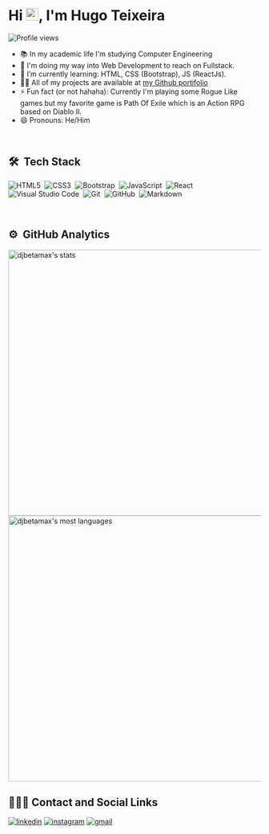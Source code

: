 <!--<img align="right" height="590em" src="https://raw.githubusercontent.com/gist/maykbrito/618ef18e3bbb7cdfd200f3a4fc1aabc6/raw/201d47c76006c99fe0dc55ea92e76bdca5537f08/githubcard.svg"> -->
<h1 align="left">Hi <img src="https://raw.githubusercontent.com/kaueMarques/kaueMarques/master/hi.gif" width="25px">, I'm Hugo Teixeira
</h1><img src="https://komarev.com/ghpvc/?username=djbetamax&amp;color=yellow" alt="Profile views">

* 📚 In my academic life I'm studying Computer Engineering
* 🔭 I'm doing my way into Web Development to reach on Fullstack.
* 🌱 I’m currently learning: HTML, CSS (Bootstrap), JS (ReactJs).
* 👨‍💻 All of my projects are available at [my Github portifolio](https://github.com/Djbetamax/Projetos)
* ⚡ Fun fact (or not hahaha): Currently I'm playing some Rogue Like games but my favorite game is Path Of Exile which is an Action RPG based on Diablo II.
* 😄 Pronouns: He/Him

<br>

## 🛠  Tech Stack

![HTML5](https://img.shields.io/badge/html5-%23E34F26.svg?style=for-the-badge&logo=html5&logoColor=white)&nbsp;
![CSS3](https://img.shields.io/badge/css3-%231572B6.svg?style=for-the-badge&logo=css3&logoColor=white)&nbsp;
![Bootstrap](https://img.shields.io/badge/bootstrap-%23563D7C.svg?style=for-the-badge&logo=bootstrap&logoColor=white)&nbsp;
![JavaScript](https://img.shields.io/badge/javascript-%23323330.svg?style=for-the-badge&logo=javascript&logoColor=%23F7DF1E)&nbsp;
![React](https://img.shields.io/badge/react-%2320232a.svg?style=for-the-badge&logo=react&logoColor=%2361DAFB)&nbsp;
![Visual Studio Code](https://img.shields.io/badge/Visual%20Studio%20Code-0078d7.svg?style=for-the-badge&logo=visual-studio-code&logoColor=white)&nbsp;
![Git](https://img.shields.io/badge/git-%23F05033.svg?style=for-the-badge&logo=git&logoColor=white)&nbsp;
![GitHub](https://img.shields.io/badge/github-%23121011.svg?style=for-the-badge&logo=github&logoColor=white)&nbsp;
![Markdown](https://img.shields.io/badge/markdown-%23000000.svg?style=for-the-badge&logo=markdown&logoColor=white)&nbsp;

<!-- I'm about to learn these
![C++](https://img.shields.io/badge/c++-%2300599C.svg?style=for-the-badge&logo=c%2B%2B&logoColor=white)&nbsp;;
![PostgreSQL](https://img.shields.io/badge/postgres-%23316192.svg?style=for-the-badge&logo=postgresql&logoColor=white)&nbsp;
![SQLite](https://img.shields.io/badge/sqlite-%2307405e.svg?style=for-the-badge&logo=sqlite&logoColor=white)&nbsp;
![MongoDB](https://img.shields.io/badge/MongoDB-%234ea94b.svg?style=for-the-badge&logo=mongodb&logoColor=white)&nbsp;
![NodeJS](https://img.shields.io/badge/node.js-6DA55F?style=for-the-badge&logo=node.js&logoColor=white)&nbsp;
![Ajax](https://img.shields.io/badge/-Ajax(JQuery)-05122A?style=flat&logo=Jquery)&nbsp;
![NPM](https://img.shields.io/badge/NPM-%23000000.svg?style=for-the-badge&logo=npm&logoColor=white)&nbsp;
-->

<br>

## ⚙️  GitHub Analytics

<img width="530" src="https://github-readme-stats.vercel.app/api?username=Djbetamax&amp;theme=vision-friendly-dark&amp;line_height=20&amp;show_icons=true&amp;include_all_commits=true" alt="djbetamax's stats">
<img width="530" src="https://github-readme-stats.vercel.app/api/top-langs/?username=anuraghazra&amp;layout=compact&amp;theme=vision-friendly-dark" alt="djbetamax's most languages">

<br>

## 👨🏽‍🦲 Contact and Social Links

<a href="www.linkedin.com/in/8dev" target="blank"><img src="https://img.shields.io/badge/8Dev-%230077B5.svg?style=for-the-badge&logo=linkedin&logoColor=white" alt="linkedin"></a>
<a href="https://www.instagram.com/hugo_8dev/" target="blank"><img src="https://img.shields.io/badge/8Dev-%23E34F26.svg?style=for-the-badge&logo=Instagram&logoColor=white" alt="instagram"></a>
<a href="mailto:hugots23@gmail.com" target="blank"><img src="https://img.shields.io/badge/Gmail-D14836?style=for-the-badge&logo=gmail&logoColor=white" alt="gmail"></a>

